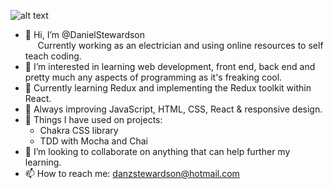 ![alt text](https://www.codewars.com/users/DANT3HMAN/badges/small)
- 👋 Hi, I’m @DanielStewardson <br>
&nbsp;&nbsp;&nbsp;&nbsp;&nbsp;Currently working as an electrician and using online resources to self teach coding.
- 👀 I’m interested in learning web development, front end, back end and pretty much any aspects of programming as it's freaking cool.
- 🌱 Currently learning Redux and implementing the Redux toolkit within React.
- 📗 Always improving JavaScript, HTML, CSS, React & responsive design.
- 📜 Things I have used on projects:
  - Chakra CSS library
  - TDD with Mocha and Chai
- 💞️ I’m looking to collaborate on anything that can help further my learning.
- 📫 How to reach me: danzstewardson@hotmail.com

<!---
DanielStewardson/DanielStewardson is a ✨ special ✨ repository because its `README.md` (this file) appears on your GitHub profile.
You can click the Preview link to take a look at your changes.
--->
